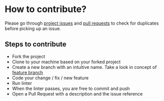 # How to contribute?

Please go through [project issues](https://github.com/manrajgrover/microbar/issues) and [pull requests](https://github.com/manrajgrover/microbar/pulls) to check for duplicates before picking up an issue.

## Steps to contribute

* Fork the project
* Clone to your machine based on your forked project
* Create a new branch with an intuitive name. Take a look in concept of [feature branch](https://martinfowler.com/bliki/FeatureBranch.html)
* Code your change / fix / new feature
* Run linter
* When the linter passes, you are free to commit and push
* Open a Pull Request with a description and the issue reference
